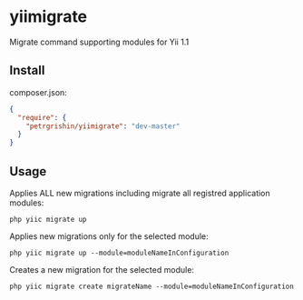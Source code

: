 yiimigrate
==========

Migrate сommand supporting modules for Yii 1.1

Install 
-------

composer.json:
```json
{
  "require": {
    "petrgrishin/yiimigrate": "dev-master"
  }
}
```

Usage
-----

Applies ALL new migrations including migrate all registred application modules:
```
php yiic migrate up
```

Applies new migrations only for the selected module:
```
php yiic migrate up --module=moduleNameInConfiguration
```

Creates a new migration for the selected module:
```
php yiic migrate create migrateName --module=moduleNameInConfiguration
```

